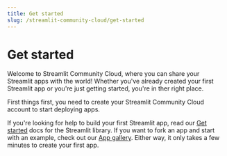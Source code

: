 ```yaml
---
title: Get started
slug: /streamlit-community-cloud/get-started
---
```


# Get started

Welcome to Streamlit Community Cloud, where you can share your Streamlit apps with the world! Whether you've already created your first Streamlit app or you're just getting started, you're in ther right place.

First things first, you need to create your Streamlit Community Cloud account to start deploying apps.

<TileContainer>
    <Tile
        icon="rocket_launch"
        title="Quickstart"
        text="Create your account and deploy an example app as fast as possible. Jump right into coding with GitHub Codespaces."
        link="/streamlit-community-cloud/get-started/quickstart"
    />
    <Tile
        icon="person"
        title="Create your account"
        text="See all the options and get complete explanations as you create your Streamlit Community Cloud account."
        link="/streamlit-community-cloud/get-started/create-your-account"
    />
    <Tile
        icon="security"
        title="Trust and Security"
        text="Security first! If you want to read up on how we handle your data before you get started, we've got you covered."
        link="streamlit-community-cloud/get-started/trust-and-security"
    />
</TileContainer>

If you're looking for help to build your first Streamlit app, read our [Get started](/get-started) docs for the Streamlit library. If you want to fork an app and start with an example, check out our <a href="https://streamlit.io/gallery" target="_blank">App gallery</a>. Either way, it only takes a few minutes to create your first app.
